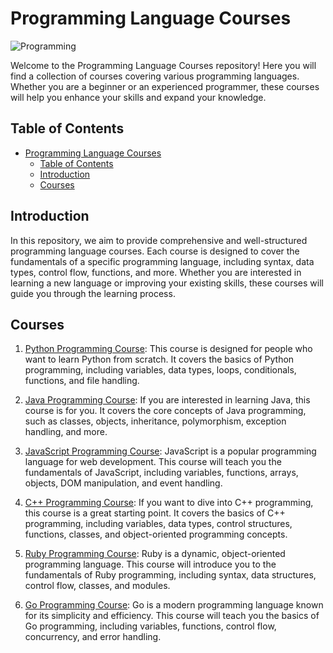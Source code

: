 # Programming Language Courses

![Programming](https://static1.smartbear.co/smartbearbrand/media/images/blog/what%E2%80%99s-the-best-programming-language-to-learn-first.png?ext=.png)

Welcome to the Programming Language Courses repository! Here you will find a collection of courses covering various programming languages. Whether you are a beginner or an experienced programmer, these courses will help you enhance your skills and expand your knowledge.

## Table of Contents

- [Programming Language Courses](#programming-language-courses)
  - [Table of Contents](#table-of-contents)
  - [Introduction](#introduction)
  - [Courses](#courses)

## Introduction

In this repository, we aim to provide comprehensive and well-structured programming language courses. Each course is designed to cover the fundamentals of a specific programming language, including syntax, data types, control flow, functions, and more. Whether you are interested in learning a new language or improving your existing skills, these courses will guide you through the learning process.

## Courses

1. [Python Programming Course](./python-course.md): This course is designed for people who want to learn Python from scratch. It covers the basics of Python programming, including variables, data types, loops, conditionals, functions, and file handling.

2. [Java Programming Course](./java-course.md): If you are interested in learning Java, this course is for you. It covers the core concepts of Java programming, such as classes, objects, inheritance, polymorphism, exception handling, and more.

3. [JavaScript Programming Course](./javascript-course.md): JavaScript is a popular programming language for web development. This course will teach you the fundamentals of JavaScript, including variables, functions, arrays, objects, DOM manipulation, and event handling.

4. [C++ Programming Course](./cpp-course.md): If you want to dive into C++ programming, this course is a great starting point. It covers the basics of C++ programming, including variables, data types, control structures, functions, classes, and object-oriented programming concepts.

5. [Ruby Programming Course](./ruby-course.md): Ruby is a dynamic, object-oriented programming language. This course will introduce you to the fundamentals of Ruby programming, including syntax, data structures, control flow, classes, and modules.

6. [Go Programming Course](./go-course.md): Go is a modern programming language known for its simplicity and efficiency. This course will teach you the basics of Go programming, including variables, functions, control flow, concurrency, and error handling.